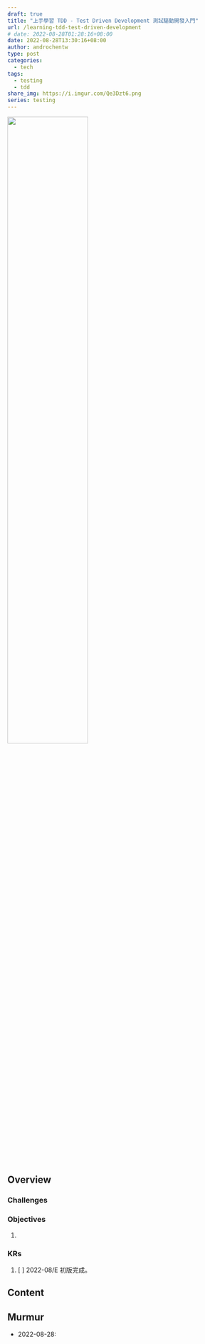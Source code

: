 ```yaml
---
draft: true
title: "上手學習 TDD - Test Driven Development 測試驅動開發入門"
url: /learning-tdd-test-driven-development
# date: 2022-08-28T01:28:16+08:00
date: 2022-08-28T13:30:16+08:00
author: androchentw
type: post
categories:
  - tech
tags: 
  - testing
  - tdd
share_img: https://i.imgur.com/Qe3Dzt6.png
series: testing
---
```


<img style="width:60%;" src="https://i.imgur.com/Qe3Dzt6.png">

## Overview

### Challenges

### Objectives

1.

### KRs

1. [ ] 2022-08/E 初版完成。



## Content

## Murmur

* 2022-08-28:
